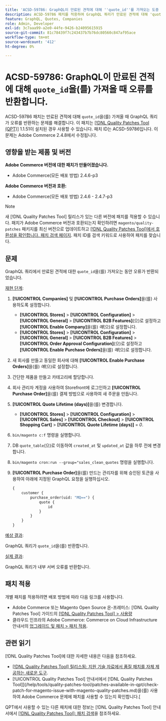 ```yaml
---
title: 'ACSD-59786: GraphQL이 만료된 견적에 대해 ''quote_id''를 가져오는 도중 오류 반환'
description: ACSD-59786 패치를 적용하여 GraphQL 쿼리가 만료된 견적에 대해 'quote_id'를 가져올 때 오류를 반환하는 Adobe Commerce 문제를 수정합니다.
feature: GraphQL, Quotes, Companies
role: Admin, Developer
exl-id: 3c7aaa99-a2e0-44fe-9426-b24095615915
source-git-commit: 81c78439f7c243437b7b76dc80560c847af95ace
workflow-type: tm+mt
source-wordcount: '412'
ht-degree: 0%

---
```


# ACSD-59786: GraphQL이 만료된 견적에 대해 `quote_id`을(를) 가져올 때 오류를 반환합니다.

ACSD-59786 패치는 만료된 견적에 대해 `quote_id`을(를) 가져올 때 GraphQL 쿼리가 오류를 반환하는 문제를 해결합니다. 이 패치는 [[!DNL Quality Patches Tool (QPT)]](https://experienceleague.adobe.com/en/docs/commerce-knowledge-base/kb/announcements/commerce-announcements/magento-quality-patches-released-new-tool-to-self-serve-quality-patches) 1.1.51이 설치된 경우 사용할 수 있습니다. 패치 ID는 ACSD-59786입니다. 이 문제는 Adobe Commerce 2.4.8에서 수정됩니다.

## 영향을 받는 제품 및 버전

**Adobe Commerce 버전에 대한 패치가 만들어졌습니다.**

* Adobe Commerce(모든 배포 방법) 2.4.6-p3

**Adobe Commerce 버전과 호환:**

* Adobe Commerce(모든 배포 방법) 2.4.6 - 2.4.7-p3

>[!NOTE]
>
>새 [!DNL Quality Patches Tool] 릴리스가 있는 다른 버전에 패치를 적용할 수 있습니다. 패치가 Adobe Commerce 버전과 호환되는지 확인하려면 `magento/quality-patches` 패키지를 최신 버전으로 업데이트하고 [[!DNL Quality Patches Tool]에서 호환성을 확인합니다. 패치 검색 페이지](https://experienceleague.adobe.com/tools/commerce-quality-patches/index.html). 패치 ID를 검색 키워드로 사용하여 패치를 찾습니다.

## 문제

GraphQL 쿼리에서 만료된 견적에 대한 `quote_id`을(를) 가져오는 동안 오류가 반환되었습니다.

<u>재현 단계</u>:

1. **[!UICONTROL Companies]** 및 **[!UICONTROL Purchase Orders]**&#x200B;을(를) 사용하도록 설정합니다.
   * **[!UICONTROL Stores]** > **[!UICONTROL Configuration]** > **[!UICONTROL General]** > **[!UICONTROL B2B Features]**(으)로 설정하고 **[!UICONTROL Enable Company]**&#x200B;을(를) *예*(으)로 설정합니다.
   * **[!UICONTROL Stores]** > **[!UICONTROL Configuration]** > **[!UICONTROL General]** > **[!UICONTROL B2B Features]** > **[!UICONTROL Order Approval Configuration]**(으)로 설정하고 **[!UICONTROL Enable Purchase Orders]**&#x200B;을(를) *예*(으)로 설정합니다.
1. 새 회사를 만들고 동일한 회사에 대해 **[!UICONTROL Enable Purchase Orders]**&#x200B;을(를) *예*(으)로 설정합니다.
1. 간단한 제품을 만들고 카테고리에 할당합니다.
1. 회사 관리자 계정을 사용하여 Storefront에 로그인하고 **[!UICONTROL Purchase Order]**&#x200B;을(를) 결제 방법으로 사용하여 새 주문을 만듭니다.
1. **[!UICONTROL Quote Lifetime (days)]**&#x200B;을(를) 변경합니다.
   * **[!UICONTROL Stores]** > **[!UICONTROL Configuration]** > **[!UICONTROL Sales]** > **[!UICONTROL Checkout]** > **[!UICONTROL Shopping Cart]** > **[!UICONTROL Quote Lifetime (days)]** = *0*.
1. `bin/magento c:f` 명령을 실행합니다.
1. DB `quote_table`(으)로 이동하여 `created_at` 및 `updated_at` 값을 하루 전에 변경합니다.
1. `bin/magento cron:run --group="sales_clean_quotes` 명령을 실행합니다.
1. **[!UICONTROL Purchase Order]**&#x200B;을(를) 만드는 관리자를 위해 승인된 토큰을 사용하여 아래에 지정된 GraphQL 요청을 실행하십시오.

   ```GraphQL
   {
       customer {
           purchase_order(uid: "MQ==") {
               quote {
                   id
               }
           }
       }
   } 
   ```

<u>예상 결과</u>:

GraphQL 쿼리가 `quote_id`을(를) 반환합니다.

<u>실제 결과</u>:

GraphQL 쿼리가 내부 서버 오류를 반환합니다.

## 패치 적용

개별 패치를 적용하려면 배포 방법에 따라 다음 링크를 사용합니다.

* Adobe Commerce 또는 Magento Open Source 온-프레미스: [!DNL Quality Patches Tool] 가이드의 [[!DNL Quality Patches Tool] > 사용량](/help/tools/quality-patches-tool/usage.md)
* 클라우드 인프라의 Adobe Commerce: Commerce on Cloud Infrastructure 안내서의 [업그레이드 및 패치 > 패치 적용](https://experienceleague.adobe.com/docs/commerce-cloud-service/user-guide/develop/upgrade/apply-patches.html).

## 관련 읽기

[!DNL Quality Patches Tool]에 대한 자세한 내용은 다음을 참조하세요.

* [[!DNL Quality Patches Tool] 릴리스됨: 지원 기술 자료에서 품질 패치를 자체 제공하는 새로운 도구](https://experienceleague.adobe.com/en/docs/commerce-knowledge-base/kb/announcements/commerce-announcements/magento-quality-patches-released-new-tool-to-self-serve-quality-patches).
* [!UICONTROL Quality Patches Tool] 안내서에서  [!DNL Quality Patches Tool]](/help/tools/quality-patches-tool/patches-available-in-qpt/check-patch-for-magento-issue-with-magento-quality-patches.md)을(를) 사용하여 Adobe Commerce 문제에 패치를 사용할 수 있는지 확인합니다.[

QPT에서 사용할 수 있는 다른 패치에 대한 정보는 [!DNL Quality Patches Tool] 안내서에서 [[!DNL Quality Patches Tool]: 패치 검색](https://experienceleague.adobe.com/tools/commerce-quality-patches/index.html)을 참조하세요.
